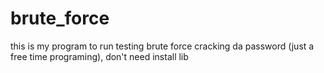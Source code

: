 # brute_force
this is my program to run testing brute force cracking da password (just a free time programing), don't need install lib
